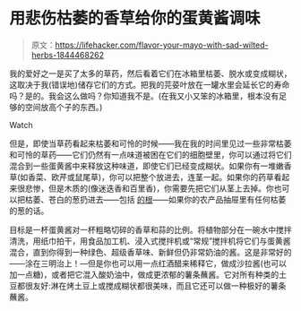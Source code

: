 # 用悲伤枯萎的香草给你的蛋黄酱调味

> 原文：<https://lifehacker.com/flavor-your-mayo-with-sad-wilted-herbs-1844468262>

我的爱好之一是买了太多的草药，然后看着它们在冰箱里枯萎、脱水或变成糊状，这取决于我(错误地)储存它们的方式。把我的芫荽叶放在一罐水里会延长它的寿命吗？是的。我会这么做吗？你知道我不是。(在我又小又笨的冰箱里，根本没有足够的空间放高个子的东西。)

Watch

但是，即使当草药看起来枯萎和可怜的时候——我在我的时间里见过一些非常枯萎和可怜的草药——它们仍然有一点味道被困在它们的细胞壁里，你可以通过将它们混合到一些蛋黄酱中来释放这种味道，即使它们已经变成糊状。如果你有一堆嫩香草(如香菜、欧芹或鼠尾草)，你可以把整个放进去，连茎一起。如果你的药草看起来很悲惨，但是木质的(像迷迭香和百里香)，你需要先把它们从茎上去掉。你也可以把枯萎、苍白的葱扔进去——包括 [的根](https://lifehacker.com/this-dip-uses-every-part-of-the-green-onion-even-the-r-1828055849)——如果你的农产品抽屉里有任何枯萎的葱的话。

目标是一杯蛋黄酱对一杯粗略切碎的香草和蒜的比例。将植物部分在一碗水中搅拌清洗，用纸巾拍干，用食品加工机、浸入式搅拌机或“常规”搅拌机将它们与蛋黄酱混合，直到你得到一种绿色、超级香草味、新鲜但仍非常奶油的酱。这是非常好的——涂在三明治上！—但是你也可以用一点红酒醋来稀释它，做成沙拉酱(也可以加一点糖)，或者把它混入酸奶油中，做成更浓郁的薯条蘸酱。它对所有种类的土豆都很友好:淋在烤土豆上或搅成糊状都很美味，而且它还可以做一种极好的薯条蘸酱。